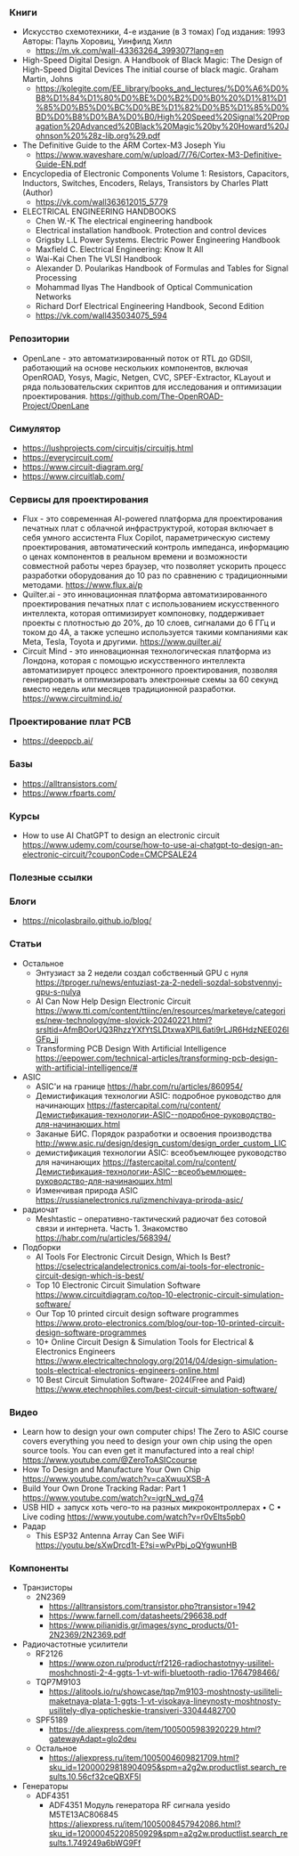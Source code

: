 
### Книги

- Искусство схемотехники, 4-е издание (в 3 томах) Год издания: 1993 Авторы: Пауль Хоровиц, Уинфилд Хилл 
    - https://m.vk.com/wall-43363264_399307?lang=en
- High-Speed Digital Design. A Handbook of Black Magic: The Design of High-Speed Digital Devices The initial course of black magic. Graham Martin, Johns
    - https://kolegite.com/EE_library/books_and_lectures/%D0%A6%D0%B8%D1%84%D1%80%D0%BE%D0%B2%D0%B0%20%D1%81%D1%85%D0%B5%D0%BC%D0%BE%D1%82%D0%B5%D1%85%D0%BD%D0%B8%D0%BA%D0%B0/High%20Speed%20Signal%20Propagation%20Advanced%20Black%20Magic%20by%20Howard%20Johnson%20%28z-lib.org%29.pdf
- The Definitive Guide to the ARM Cortex-M3 Joseph Yiu
    - https://www.waveshare.com/w/upload/7/76/Cortex-M3-Definitive-Guide-EN.pdf
- Encyclopedia of Electronic Components Volume 1: Resistors, Capacitors, Inductors, Switches, Encoders, Relays, Transistors by Charles Platt  (Author)
    - https://vk.com/wall363612015_5779
- ELECTRICAL ENGINEERING HANDBOOKS
    - Chen W.-K The electrical engineering handbook
    - Electrical installation handbook. Protection and control devices
    - Grigsby L.L Power Systems. Electric Power Engineering Handbook
    - Maxfield С. Electrical Engineering: Know It All
    - Wai-Kai Chen The VLSI Handbook
    - Alexander D. Poularikas Handbook of Formulas and Tables for Signal Processing 
    - Mohammad Ilyas The Handbook of Optical Communication Networks
    - Richard Dorf Electrical Engineering Handbook, Second Edition
    - https://vk.com/wall435034075_594

### Репозитории

- OpenLane - это автоматизированный поток от RTL до GDSII, работающий на основе нескольких компонентов, включая OpenROAD, Yosys, Magic, Netgen, CVC, SPEF-Extractor, KLayout и ряда пользовательских скриптов для исследования и оптимизации проектирования. https://github.com/The-OpenROAD-Project/OpenLane

### Симулятор

- https://lushprojects.com/circuitjs/circuitjs.html
- https://everycircuit.com/
- https://www.circuit-diagram.org/
- https://www.circuitlab.com/

### Сервисы для проектирования

- Flux - это современная AI-powered платформа для проектирования печатных плат с облачной инфраструктурой, которая включает в себя умного ассистента Flux Copilot, параметрическую систему проектирования, автоматический контроль импеданса, информацию о ценах компонентов в реальном времени и возможности совместной работы через браузер, что позволяет ускорить процесс разработки оборудования до 10 раз по сравнению с традиционными методами. https://www.flux.ai/p
- Quilter.ai - это инновационная платформа автоматизированного проектирования печатных плат с использованием искусственного интеллекта, которая оптимизирует компоновку, поддерживает проекты с плотностью до 20%, до 10 слоев, сигналами до 6 ГГц и током до 4А, а также успешно используется такими компаниями как Meta, Tesla, Toyota и другими. https://www.quilter.ai/
- Circuit Mind - это инновационная технологическая платформа из Лондона, которая с помощью искусственного интеллекта автоматизирует процесс электронного проектирования, позволяя генерировать и оптимизировать электронные схемы за 60 секунд вместо недель или месяцев традиционной разработки. https://www.circuitmind.io/

### Проектирование плат PCB

- https://deeppcb.ai/

### Базы

- https://alltransistors.com/
- https://www.rfparts.com/

### Курсы

- How to use AI ChatGPT to design an electronic circuit https://www.udemy.com/course/how-to-use-ai-chatgpt-to-design-an-electronic-circuit/?couponCode=CMCPSALE24

### Полезные ссылки

### Блоги

- https://nicolasbrailo.github.io/blog/

### Статьи

- Остальное
    - Энтузиаст за 2 недели создал собственный GPU с нуля https://tproger.ru/news/entuziast-za-2-nedeli-sozdal-sobstvennyj-gpu-s-nulya
    - AI Can Now Help Design Electronic Circuit https://www.tti.com/content/ttiinc/en/resources/marketeye/categories/new-technology/me-slovick-20240221.html?srsltid=AfmBOorUQ3RhzzYXfYtSLDtxwaXPIL6ati9rLJR6HdzNEE026IGFp_ij
    - Transforming PCB Design With Artificial Intelligence https://eepower.com/technical-articles/transforming-pcb-design-with-artificial-intelligence/#
- ASIC
    - ASIC'и на границе https://habr.com/ru/articles/860954/
    - Демистификация технологии ASIC: подробное руководство для начинающих https://fastercapital.com/ru/content/Демистификация-технологии-ASIC--подробное-руководство-для-начинающих.html
    - Заканые БИС. Порядок разработки и освоения производства http://www.asic.ru/design/design_custom/design_order_custom_LIC
    - демистификация технологии ASIC: всеобъемлющее руководство для начинающих https://fastercapital.com/ru/content/Демистификация-технологии-ASIC--всеобъемлющее-руководство-для-начинающих.html
    - Изменчивая природа ASIC https://russianelectronics.ru/izmenchivaya-priroda-asic/
- радиочат
    - Meshtastic – оперативно-тактический радиочат без сотовой связи и интернета. Часть 1. Знакомство https://habr.com/ru/articles/568394/
- Подборки
    - AI Tools For Electronic Circuit Design, Which Is Best? https://cselectricalandelectronics.com/ai-tools-for-electronic-circuit-design-which-is-best/
    - Top 10 Electronic Circuit Simulation Software https://www.circuitdiagram.co/top-10-electronic-circuit-simulation-software/
    - Our Top 10 printed circuit design software programmes https://www.proto-electronics.com/blog/our-top-10-printed-circuit-design-software-programmes
    - 10+ Online Circuit Design & Simulation Tools for Electrical & Electronics Engineers https://www.electricaltechnology.org/2014/04/design-simulation-tools-electrical-electronics-engineers-online.html
    - 10 Best Circuit Simulation Software- 2024(Free and Paid) https://www.etechnophiles.com/best-circuit-simulation-software/

### Видео

- Learn how to design your own computer chips! The Zero to ASIC course covers everything you need to design your own chip using the open source tools. You can even get it manufactured into a real chip! https://www.youtube.com/@ZeroToASICcourse
- How To Design and Manufacture Your Own Chip https://www.youtube.com/watch?v=caXwuuXSB-A
- Build Your Own Drone Tracking Radar: Part 1 https://www.youtube.com/watch?v=igrN_wd_g74
- USB HID + запуск хоть чего-то на разных микроконтроллерах • C • Live coding https://www.youtube.com/watch?v=r0vElts5pb0
- Радар
    - This ESP32 Antenna Array Can See WiFi https://youtu.be/sXwDrcd1t-E?si=wPvPbj_oQYgwunHB

### Компоненты

- Транзисторы
    - 2N2369
        - https://alltransistors.com/transistor.php?transistor=1942
        - https://www.farnell.com/datasheets/296638.pdf
        - https://www.pilianidis.gr/images/sync_products/01-2N2369/2N2369.pdf
- Радиочастотные усилители
    - RF2126
        - https://www.ozon.ru/product/rf2126-radiochastotnyy-usilitel-moshchnosti-2-4-ggts-1-vt-wifi-bluetooth-radio-1764798466/
    - TQP7M9103
        - https://alitools.io/ru/showcase/tqp7m9103-moshtnosty-usiliteli-maketnaya-plata-1-ggts-1-vt-visokaya-lineynosty-moshtnosty-usilitely-dlya-opticheskie-transiveri-33044482700
    - SPF5189
        - https://de.aliexpress.com/item/1005005983920229.html?gatewayAdapt=glo2deu
    - Остальное
        - https://aliexpress.ru/item/1005004609821709.html?sku_id=12000029818904095&spm=a2g2w.productlist.search_results.10.56cf32ceQBXF5I
- Генераторы
    - ADF4351
        - ADF4351 Модуль генератора RF сигнала yesido M5TE13AC806845 https://aliexpress.ru/item/1005008457942086.html?sku_id=12000045220850929&spm=a2g2w.productlist.search_results.1.749249a6bWG9Ff